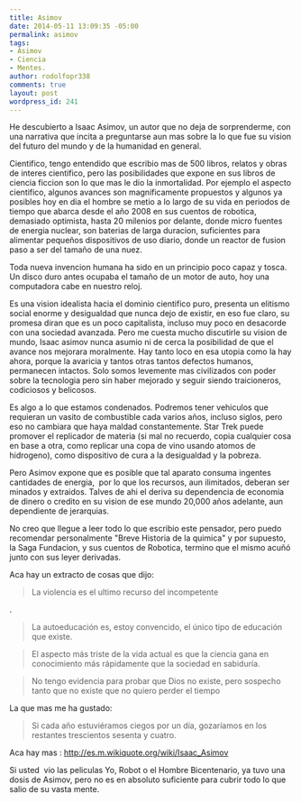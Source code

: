```yaml
---
title: Asimov
date: 2014-05-11 13:09:35 -05:00
permalink: asimov
tags:
- Asimov
- Ciencia
- Mentes.
author: rodolfopr338
comments: true
layout: post
wordpress_id: 241
---
```


<!-- more -->
He descubierto a Isaac Asimov, un autor que no deja de sorprenderme, con una narrativa que incita a preguntarse aun mas sobre la lo que fue su vision del futuro del mundo y de la humanidad en general.


Cientifico, tengo entendido que escribio mas de 500 libros, relatos y obras de interes cientifico, pero las posibilidades que expone en sus libros de ciencia ficcion son lo que mas le dio la inmortalidad.
Por ejemplo el aspecto cientifico, algunos avances son magnificamente propuestos y algunos ya posibles hoy en dia el hombre se metio a lo largo de su vida en periodos de tiempo que abarca desde el año 2008 en sus cuentos de robotica, demasiado optimista, hasta 20 milenios por delante, donde micro fuentes de energia nuclear, son baterias de larga duracion, suficientes para alimentar pequeños dispositivos de uso diario, donde un reactor de fusion paso a ser del tamaño de una nuez.

Toda nueva invencion humana ha sido en un principio poco capaz y tosca. Un disco duro antes ocupaba el tamaño de un motor de auto, hoy una computadora cabe en nuestro reloj.

Es una vision idealista hacia el dominio cientifico puro, presenta un elitismo social enorme y desigualdad que nunca dejo de existir, en eso fue claro, su promesa diran que es un poco capitalista, incluso muy poco en desacorde con una sociedad avanzada.
Pero me cuesta mucho discutirle su vision de mundo, Isaac asimov nunca asumio ni de cerca la posibilidad de que el avance nos mejorara moralmente. Hay tanto loco en esa utopia como la hay ahora, porque la avaricia y tantos otras tantos defectos humanos, permanecen intactos. Solo somos levemente mas civilizados con poder sobre la tecnologia pero sin haber mejorado y seguir siendo traicioneros, codiciosos y belicosos.

Es algo a lo que estamos condenados. Podremos tener vehiculos que requieran un vasito de combustible cada varios años, incluso siglos, pero eso no cambiara que haya maldad constantemente. 
Star Trek puede promover el replicador de materia (si mal no recuerdo, copia cualquier cosa en base a otra, como replicar una copa de vino usando atomos de hidrogeno), como dispositivo de cura a la desigualdad y la pobreza.

Pero Asimov expone que es posible que tal aparato consuma ingentes cantidades de energia,  por lo que los recursos, aun ilimitados, deberan ser minados y extraidos. Talves de ahi el deriva su dependencia de economia de dinero o credito en su vision de ese mundo 20,000 años adelante, aun dependiente de jerarquias.

No creo que llegue a leer todo lo que escribio este pensador, pero puedo recomendar personalmente "Breve Historia de la quimica" y por supuesto, la Saga Fundacion, y sus cuentos de Robotica, termino que el mismo acuñó junto con sus leyer derivadas.

Aca hay un extracto de cosas que dijo:



<blockquote>La violencia es el ultimo recurso del incompetente


</blockquote>



.



<blockquote>La autoeducación es, estoy convencido, el único tipo de educación que existe.


</blockquote>






<blockquote>El aspecto más triste de la vida actual es que la ciencia gana en conocimiento más rápidamente que la sociedad en sabiduría.


</blockquote>






<blockquote>No tengo evidencia para probar que Dios no existe, pero sospecho tanto que no existe que no quiero perder el tiempo


</blockquote>




La que mas me ha gustado:



<blockquote>Si cada año estuviéramos ciegos por un día, gozaríamos en los restantes trescientos sesenta y cuatro.


</blockquote>




Aca hay mas :
http://es.m.wikiquote.org/wiki/Isaac_Asimov 

Si usted  vio las peliculas Yo, Robot o el Hombre Bicentenario, ya tuvo una dosis de Asimov, pero no es en absoluto suficiente para cubrir todo lo que salio de su vasta mente.

